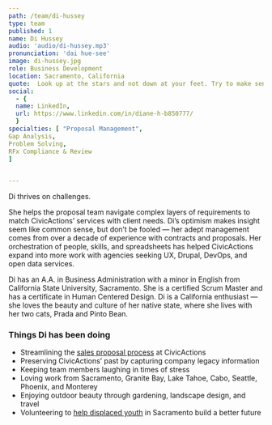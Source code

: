 ```yaml
---
path: /team/di-hussey
type: team
published: 1
name: Di Hussey
audio: 'audio/di-hussey.mp3'
pronunciation: 'dai hue-see'
image: di-hussey.jpg
role: Business Development
location: Sacramento, California
quote:  Look up at the stars and not down at your feet. Try to make sense of what you see . . . Be curious! (Stephen Hawking)
social: 
  - {
  name: LinkedIn,
  url: https://www.linkedin.com/in/diane-h-b850777/
  }
specialties: [ "Proposal Management",
Gap Analysis,
Problem Solving,
RFx Compliance & Review
]

  
---
```


Di thrives on challenges.

She helps the proposal team navigate complex layers of requirements to match CivicActions’ services with client needs. Di’s optimism makes insight seem like common sense, but don’t be fooled — her adept management comes from over a decade of experience with contracts and proposals. Her orchestration of people, skills, and spreadsheets has helped CivicActions expand into more work with agencies seeking UX, Drupal, DevOps, and open data services.

Di has an A.A. in Business Administration with a minor in English from California State University, Sacramento. She is a certified Scrum Master and has a certificate in Human Centered Design. Di is a California enthusiast — she loves the beauty and culture of her native state, where she lives with her two cats, Prada and Pinto Bean.  



### Things Di has been doing
* Streamlining the [sales proposal process](https://civicactions-handbook.readthedocs.io/en/latest/07-sales-and-marketing/sales-proposal-process/#the-sales-proposal-process) at CivicActions
* Preserving CivicActions’ past by capturing company legacy information
* Keeping team members laughing in times of stress
* Loving work from Sacramento, Granite Bay, Lake Tahoe, Cabo, Seattle, Phoenix, and Monterey
* Enjoying outdoor beauty through gardening, landscape design, and travel
* Volunteering to [help displaced youth](https://www.windyouth.org/) in Sacramento build a better future


